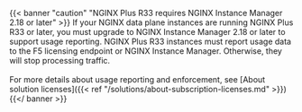 {{< banner "caution" "NGINX Plus R33 requires NGINX Instance Manager 2.18 or later" >}}
  If your NGINX data plane instances are running NGINX Plus R33 or later, you must upgrade to NGINX Instance Manager 2.18 or later to support usage reporting. NGINX Plus R33 instances must report usage data to the F5 licensing endpoint or NGINX Instance Manager. Otherwise, they will stop processing traffic. 
  <br><br>
  For more details about usage reporting and enforcement, see [About solution licenses]({{< ref "/solutions/about-subscription-licenses.md" >}})
{{</ banner >}}